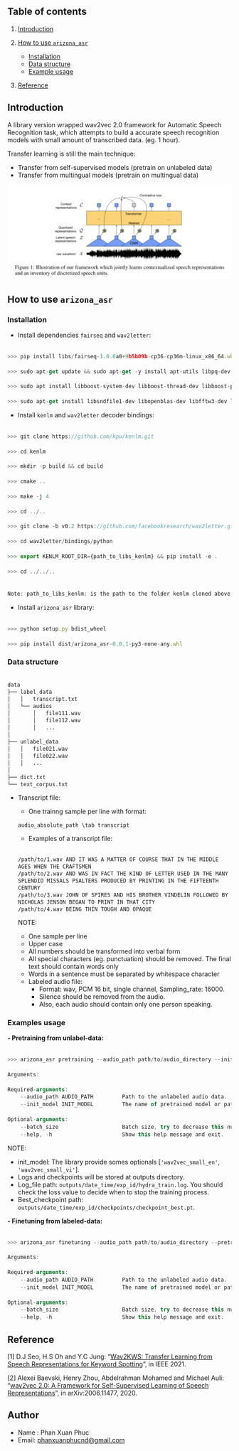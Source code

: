 ## Table of contents

1. [Introduction](#introduction)
2. [How to use `arizona_asr`](#how_to_use)
    - [Installation](#installation)
    - [Data structure](#data_structure)
    - [Example usage](#usage)

3. [Reference](#reference)


## <a name='introduction'></a> Introduction

A library version wrapped wav2vec 2.0 framework for Automatic Speech Recognition task, which attempts to build a accurate speech recognition models 
with small amount of transcribed data. (eg. 1 hour).

Transfer learning is still the main technique:

- Transfer from self-supervised models (pretrain on unlabeled data)
- Transfer from multingual models (pretrain on multingual data)

<img src="./docs/imgs/wav2vec_asr.png" alt="drawing" width="600"/>


## <a name='how_to_use'></a> How to use `arizona_asr`

### Installation <a name='installation'></a>

- Install dependencies ``fairseq`` and ``wav2letter``:

```js

>>> pip install libs/fairseq-1.0.0a0+9b5b09b-cp36-cp36m-linux_x86_64.whl

>>> sudo apt-get update && sudo apt-get -y install apt-utils libpq-dev libsndfile-dev

>>> sudo apt install libboost-system-dev libboost-thread-dev libboost-program-options-dev libboost-test-dev libeigen3-dev zlib1g-dev libbz2-dev liblzma-dev

>>> sudo apt-get install libsndfile1-dev libopenblas-dev libfftw3-dev libgflags-dev libgoogle-glog-dev

```

- Install ``kenlm`` and ``wav2letter`` decoder bindings:

```js

>>> git clone https://github.com/kpu/kenlm.git

>>> cd kenlm

>>> mkdir -p build && cd build

>>> cmake ..

>>> make -j 4

>>> cd ../..

>>> git clone -b v0.2 https://github.com/facebookresearch/wav2letter.git

>>> cd wav2letter/bindings/python

>>> export KENLM_ROOT_DIR={path_to_libs_kenlm} && pip install -e .

>>> cd ../../..


Note: path_to_libs_kenlm: is the path to the folder kenlm cloned above.

```


- Install ``arizona_asr`` library:

```js

>>> python setup.py bdist_wheel

>>> pip install dist/arizona_asr-0.0.1-py3-none-any.whl 

```

### Data structure <a name='data_structure'></a>

```

data
├── label_data
│   │   transcript.txt
│   └── audios
│       │   file111.wav
│       │   file112.wav
│       │   ...
│   
├── unlabel_data
│   │   file021.wav
│   │   file022.wav
│   │   ...
│
├── dict.txt
└── text_corpus.txt

```

- Transcript file:

    - One trainng sample per line with format:

    ```
    audio_absolute_path \tab transcript
    ```

    - Examples of a transcript file:

    ```

    /path/to/1.wav AND IT WAS A MATTER OF COURSE THAT IN THE MIDDLE AGES WHEN THE CRAFTSMEN
    /path/to/2.wav AND WAS IN FACT THE KIND OF LETTER USED IN THE MANY SPLENDID MISSALS PSALTERS PRODUCED BY PRINTING IN THE FIFTEENTH CENTURY
    /path/to/3.wav JOHN OF SPIRES AND HIS BROTHER VINDELIN FOLLOWED BY NICHOLAS JENSON BEGAN TO PRINT IN THAT CITY
    /path/to/4.wav BEING THIN TOUGH AND OPAQUE

    ```

    NOTE:
    - One sample per line
    - Upper case
    - All numbers should be transformed into verbal form
    - All special characters (eg. punctuation) should be removed. The final text should contain words only
    - Words in a sentence must be separated by whitespace character
    - Labeled audio file:
        - Format: wav, PCM 16 bit, single channel, Sampling_rate: 16000.
        - Silence should be removed from the audio.
        - Also, each audio should contain only one person speaking.

### Examples usage <a name='usage'></a>

**- Pretraining from unlabel-data:**

```js

>>> arizona_asr pretraining --audio_path path/to/audio_directory --init_model wav2vec_small

Arguments:

Required-arguments:
    --audio_path AUDIO_PATH         Path to the unlabeled audio data.
    --init_model INIT_MODEL         The name of pretrained model or path to the pretrain wav2vec model.

Optional-arguments:
    --batch_size                    Batch size, try to decrease this number if any CUDA memory problems occur.
    --help, -h                      Show this help message and exit.

```

NOTE:
- init_model: The library provide somes optionals [`'wav2vec_small_en'`, `'wav2vec_small_vi'`].
- Logs and checkpoints will be stored at outputs directory.
- Log_file path: `outputs/date_time/exp_id/hydra_train.log`. You should check the loss value to decide when to stop the training process.
- Best_checkpoint path: `outputs/date_time/exp_id/checkpoints/checkpoint_best.pt`.

**- Finetuning from labeled-data:**

```js

>>> arizona_asr finetuning --audio_path path/to/audio_directory --pretrain_model path/to/pretrain_checkpoint_best.pt

Arguments:

Required-arguments:
    --audio_path AUDIO_PATH         Path to the unlabeled audio data.
    --init_model INIT_MODEL         The name of pretrained model or path to the pretrain wav2vec model.

Optional-arguments:
    --batch_size                    Batch size, try to decrease this number if any CUDA memory problems occur.
    --help, -h                      Show this help message and exit.

```


## <a name='reference'></a> Reference

[1] D.J Seo, H.S Oh and Y.C Jung: “[Wav2KWS: Transfer Learning from Speech Representations for Keyword Spotting](https://ieeexplore.ieee.org/stamp/stamp.jsp?tp=&arnumber=9427206)”, in IEEE 2021.

[2] Alexei Baevski, Henry Zhou, Abdelrahman Mohamed and Michael Auli: “[wav2vec 2.0: A Framework for Self-Supervised Learning of Speech Representations](https://arxiv.org/pdf/2006.11477.pdf)”, in arXiv:2006.11477, 2020.

  
## Author

- Name : Phan Xuan Phuc
- Email: phanxuanphucnd@gmail.com
